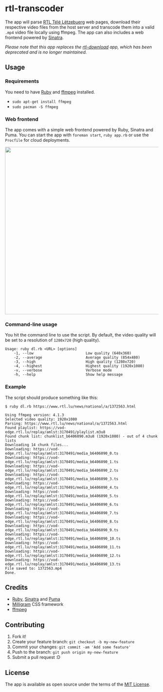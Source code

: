 # rtl-transcoder

The app will parse [RTL Télé Lëtzebuerg](https://www.rtl.lu/) web pages, download their respective video files from the host server and transcode them into a valid `.mp4` video file locally using ffmpeg. The app can also includes a web frontend powered by [Sinatra](http://sinatrarb.com).

*Please note that this app replaces the [rtl-download](https://github.com/schopenhauer/rtl-download) app, which has been deprecated and is no longer maintained.*

## Usage

### Requirements

You need to have [Ruby](https://www.ruby-lang.org/en/) and [ffmpeg](https://ffmpeg.org/) installed.

* `sudo apt-get install ffmpeg`
* `sudo pacman -S ffmpeg`

### Web frontend

The app comes with a simple web frontend powered by Ruby, Sinatra and Puma. You can start the app with `foreman start`, `ruby app.rb` or use the `Procfile` for cloud deployments.

<img src="https://github.com/schopenhauer/rtl-transcoder/blob/master/screenshot.png" width="550">

### Command-line usage

You hit the command line to use the script. By default, the video quality will be set to a resolution of `1280x720` (high quality).

```
Usage: ruby dl.rb <URL> [options]
    -1, --low                        Low quality (640x360)
    -2, --average                    Average quality (854x480)
    -3, --high                       High quality (1280x720)
    -4, --highest                    Highest quality (1920x1080)
    -v, --verbose                    Verbose mode
    -h, --help                       Show help message
```

### Example

The script should produce something like this:

```
$ ruby dl.rb https://www.rtl.lu/news/national/a/1372563.html

Using ffmpeg version: 4.1.3
Selected video quality: 1920x1080
Parsing: https://www.rtl.lu/news/national/a/1372563.html
Found playlist: https://vod-edge.rtl.lu/replay/amlst:3170491/playlist.m3u8
Found chunk list: chunklist_b6406090.m3u8 (1920x1080) - out of 4 chunk lists
Downloading 14 chunk files...
Downloading: https://vod-edge.rtl.lu/replay/amlst:3170491/media_b6406090_0.ts
Downloading: https://vod-edge.rtl.lu/replay/amlst:3170491/media_b6406090_1.ts
Downloading: https://vod-edge.rtl.lu/replay/amlst:3170491/media_b6406090_2.ts
Downloading: https://vod-edge.rtl.lu/replay/amlst:3170491/media_b6406090_3.ts
Downloading: https://vod-edge.rtl.lu/replay/amlst:3170491/media_b6406090_4.ts
Downloading: https://vod-edge.rtl.lu/replay/amlst:3170491/media_b6406090_5.ts
Downloading: https://vod-edge.rtl.lu/replay/amlst:3170491/media_b6406090_6.ts
Downloading: https://vod-edge.rtl.lu/replay/amlst:3170491/media_b6406090_7.ts
Downloading: https://vod-edge.rtl.lu/replay/amlst:3170491/media_b6406090_8.ts
Downloading: https://vod-edge.rtl.lu/replay/amlst:3170491/media_b6406090_9.ts
Downloading: https://vod-edge.rtl.lu/replay/amlst:3170491/media_b6406090_10.ts
Downloading: https://vod-edge.rtl.lu/replay/amlst:3170491/media_b6406090_11.ts
Downloading: https://vod-edge.rtl.lu/replay/amlst:3170491/media_b6406090_12.ts
Downloading: https://vod-edge.rtl.lu/replay/amlst:3170491/media_b6406090_13.ts
File saved to: 1372563.mp4
Done.
```

## Credits

* [Ruby](https://www.ruby-lang.org/en/), [Sinatra](http://sinatrarb.com/) and [Puma](http://puma.io/)
* [Milligram](https://milligram.io/) CSS framework
* [ffmpeg](https://ffmpeg.org/)

## Contributing

1. Fork it!
2. Create your feature branch: `git checkout -b my-new-feature`
3. Commit your changes: `git commit -am 'Add some feature'`
4. Push to the branch: `git push origin my-new-feature`
5. Submit a pull request :D

## License

The app is available as open source under the terms of the [MIT License](http://opensource.org/licenses/MIT).
